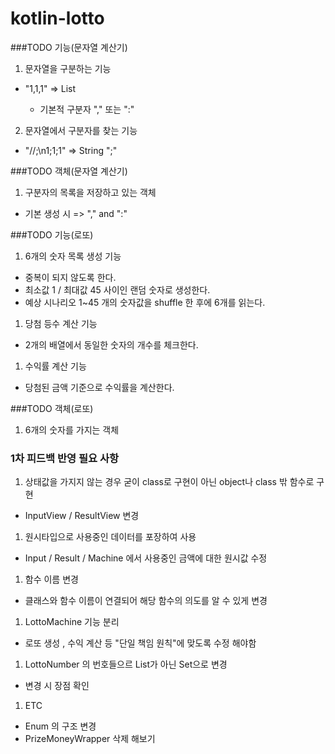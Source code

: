 # kotlin-lotto

###TODO 기능(문자열 계산기)
1. 문자열을 구분하는 기능
 - "1,1,1" => List<String>
   - 기본적 구분자 "," 또는 ":"
2. 문자열에서 구분자를 찾는 기능
 - "//;\n1;1;1" => String ";"
  
###TODO 객체(문자열 계산기)
1. 구분자의 목록을 저장하고 있는 객체
 - 기본 생성 시 => "," and ":"
 

###TODO 기능(로또)
1. 6개의 숫자 목록 생성 기능
 - 중복이 되지 않도록 한다.
 - 최소값 1 / 최대값 45 사이인 랜덤 숫자로 생성한다.
 - 예상 시나리오 1~45 개의 숫자값을 shuffle 한 후에 6개를 읽는다.
 
1. 당첨 등수 계산 기능
 - 2개의 배열에서 동일한 숫자의 개수를 체크한다.
 
1. 수익률 계산 기능
 - 당첨된 금액 기준으로 수익률을 계산한다. 
 
###TODO 객체(로또)
1. 6개의 숫자를 가지는 객체 


### 1차 피드백 반영 필요 사항 
1. 상태값을 가지지 않는 경우 굳이 class로 구현이 아닌 object나 class 밖 함수로 구현
 - InputView / ResultView 변경 
1. 원시타입으로 사용중인 데이터를 포장하여 사용 
 - Input / Result / Machine 에서 사용중인 금액에 대한 원시값 수정
1. 함수 이름 변경
 - 클래스와 함수 이름이 연결되어 해당 함수의 의도를 알 수 있게 변경
1. LottoMachine 기능 분리
 - 로또 생성 , 수익 계산 등 "단일 책임 원칙"에 맞도록 수정 해야함
1. LottoNumber 의 번호들으르 List가 아닌 Set으로 변경
 - 변경 시 장점 확인
1. ETC  
 - Enum 의 구조 변경
 - PrizeMoneyWrapper 삭제 해보기
  